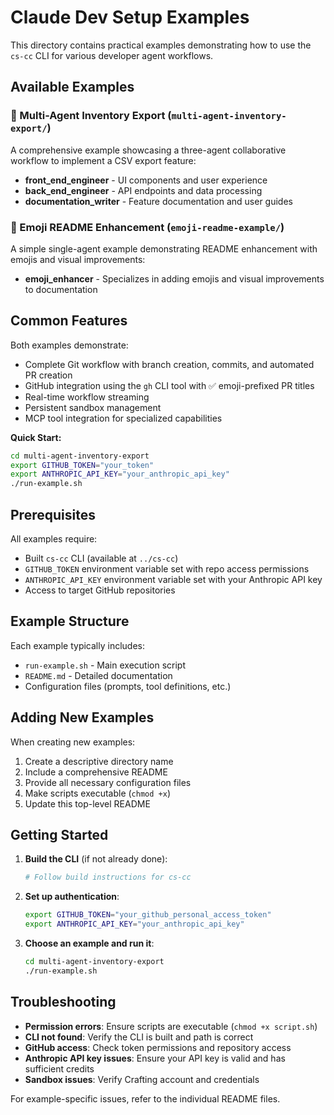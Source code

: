 # Claude Dev Setup Examples

This directory contains practical examples demonstrating how to use the `cs-cc` CLI for various developer agent workflows.

## Available Examples

### 🚀 Multi-Agent Inventory Export (`multi-agent-inventory-export/`)

A comprehensive example showcasing a three-agent collaborative workflow to implement a CSV export feature:

- **front_end_engineer** - UI components and user experience
- **back_end_engineer** - API endpoints and data processing  
- **documentation_writer** - Feature documentation and user guides

### 📝 Emoji README Enhancement (`emoji-readme-example/`)

A simple single-agent example demonstrating README enhancement with emojis and visual improvements:

- **emoji_enhancer** - Specializes in adding emojis and visual improvements to documentation

## Common Features

Both examples demonstrate:
- Complete Git workflow with branch creation, commits, and automated PR creation
- GitHub integration using the `gh` CLI tool with ✅ emoji-prefixed PR titles
- Real-time workflow streaming
- Persistent sandbox management
- MCP tool integration for specialized capabilities

**Quick Start:**
```bash
cd multi-agent-inventory-export
export GITHUB_TOKEN="your_token"
export ANTHROPIC_API_KEY="your_anthropic_api_key"
./run-example.sh
```

## Prerequisites

All examples require:
- Built `cs-cc` CLI (available at `../cs-cc`)
- `GITHUB_TOKEN` environment variable set with repo access permissions
- `ANTHROPIC_API_KEY` environment variable set with your Anthropic API key
- Access to target GitHub repositories

## Example Structure

Each example typically includes:
- `run-example.sh` - Main execution script
- `README.md` - Detailed documentation
- Configuration files (prompts, tool definitions, etc.)

## Adding New Examples

When creating new examples:
1. Create a descriptive directory name
2. Include a comprehensive README
3. Provide all necessary configuration files
4. Make scripts executable (`chmod +x`)
5. Update this top-level README

## Getting Started

1. **Build the CLI** (if not already done):
   ```bash
   # Follow build instructions for cs-cc
   ```

2. **Set up authentication**:
   ```bash
   export GITHUB_TOKEN="your_github_personal_access_token"
   export ANTHROPIC_API_KEY="your_anthropic_api_key"
   ```

3. **Choose an example and run it**:
   ```bash
   cd multi-agent-inventory-export
   ./run-example.sh
   ```

## Troubleshooting

- **Permission errors**: Ensure scripts are executable (`chmod +x script.sh`)
- **CLI not found**: Verify the CLI is built and path is correct
- **GitHub access**: Check token permissions and repository access
- **Anthropic API key issues**: Ensure your API key is valid and has sufficient credits
- **Sandbox issues**: Verify Crafting account and credentials

For example-specific issues, refer to the individual README files. 